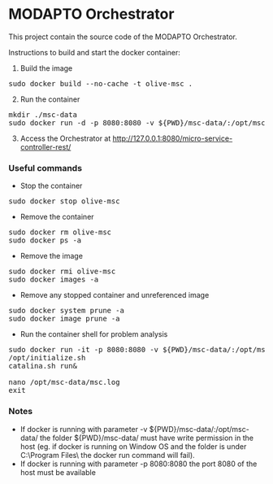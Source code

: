 # MODAPTO Orchestrator

This project contain the source code of the MODAPTO Orchestrator.

Instructions to build and start the docker container:

1) Build the image
<pre>
sudo docker build --no-cache -t olive-msc .
</pre>

2) Run the container
<pre>
mkdir ./msc-data
sudo docker run -d -p 8080:8080 -v ${PWD}/msc-data/:/opt/msc-data/ --name olive-msc --restart always olive-msc
</pre>

3) Access the Orchestrator at http://127.0.0.1:8080/micro-service-controller-rest/

### Useful commands
- Stop the container
<pre>
sudo docker stop olive-msc
</pre>

- Remove the container
<pre>
sudo docker rm olive-msc
sudo docker ps -a
</pre>

- Remove the image
<pre>
sudo docker rmi olive-msc
sudo docker images -a
</pre>

- Remove any stopped container and unreferenced image
<pre>
sudo docker system prune -a
sudo docker image prune -a
</pre>

- Run the container shell for problem analysis
<pre>
sudo docker run -it -p 8080:8080 -v ${PWD}/msc-data/:/opt/msc-data/ --name olive-msc --rm olive-msc bash
/opt/initialize.sh
catalina.sh run&

nano /opt/msc-data/msc.log
exit
</pre>

### Notes
- If docker is running with parameter -v ${PWD}/msc-data/:/opt/msc-data/ the folder ${PWD}/msc-data/ must have write permission in the host (eg. if docker is running on Window OS and the folder is under C:\Program Files\ the docker run command will fail).
- If docker is running with parameter -p 8080:8080 the port 8080 of the host must be available